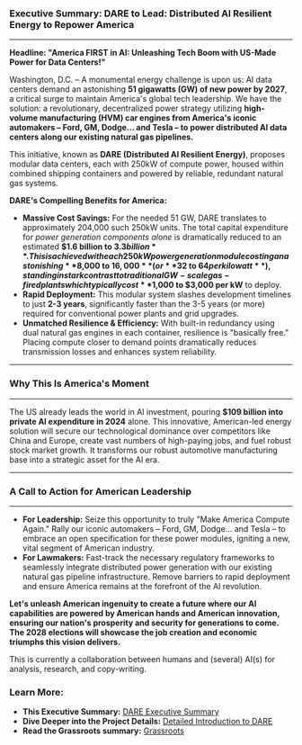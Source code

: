 ### Executive Summary: DARE to Lead: Distributed AI Resilient Energy to Repower America
---
**Headline: "America FIRST in AI: Unleashing Tech Boom with US-Made Power for Data Centers!"**

Washington, D.C. – A monumental energy challenge is upon us: AI data centers demand an astonishing **51 gigawatts (GW) of new power by 2027**, a critical surge to maintain America's global tech leadership. We have the solution: a revolutionary, decentralized power strategy utilizing **high-volume manufacturing (HVM) car engines from America's iconic automakers – Ford, GM, Dodge... and Tesla – to power distributed AI data centers along our existing natural gas pipelines.**

This initiative, known as **DARE (Distributed AI Resilient Energy)**, proposes modular data centers, each with 250kW of compute power, housed within combined shipping containers and powered by reliable, redundant natural gas systems.

**DARE's Compelling Benefits for America:**

* **Massive Cost Savings:** For the needed 51 GW, DARE translates to approximately 204,000 such 250kW units. The total capital expenditure for *power generation components alone* is dramatically reduced to an estimated **$1.6 billion to $3.3 billion**. This is achieved with each 250kW power generation module costing an astonishing **$8,000 to $16,000** (or **$32 to $64 per kilowatt**), standing in stark contrast to traditional GW-scale gas-fired plants which typically cost **$1,000 to $3,000 per kW** to deploy.
* **Rapid Deployment:** This modular system slashes development timelines to just **2-3 years**, significantly faster than the 3-5 years (or more) required for conventional power plants and grid upgrades.
* **Unmatched Resilience & Efficiency:** With built-in redundancy using dual natural gas engines in each container, resilience is "basically free." Placing compute closer to demand points dramatically reduces transmission losses and enhances system reliability.

---
### Why This Is America's Moment
---
The US already leads the world in AI investment, pouring **$109 billion into private AI expenditure in 2024** alone. This innovative, American-led energy solution will secure our technological dominance over competitors like China and Europe, create vast numbers of high-paying jobs, and fuel robust stock market growth. It transforms our robust automotive manufacturing base into a strategic asset for the AI era.

---
### A Call to Action for American Leadership
---
* **For Leadership:** Seize this opportunity to truly "Make America Compute Again." Rally our iconic automakers – Ford, GM, Dodge... and Tesla – to embrace an open specification for these power modules, igniting a new, vital segment of American industry.
* **For Lawmakers:** Fast-track the necessary regulatory frameworks to seamlessly integrate distributed power generation with our existing natural gas pipeline infrastructure. Remove barriers to rapid deployment and ensure America remains at the forefront of the AI revolution.

**Let's unleash American ingenuity to create a future where our AI capabilities are powered by American hands and American innovation, ensuring our nation's prosperity and security for generations to come. The 2028 elections will showcase the job creation and economic triumphs this vision delivers.**

This is currently a collaboration between humans and (several) AI(s) for analysis, research, and copy-writing.

### Learn More:

* **This Executive Summary:** [DARE Executive Summary](ExecSummary.md)
* **Dive Deeper into the Project Details:** [Detailed Introduction to DARE](DARE_Intro.md)
* **Read the Grassroots summary:** [Grassroots](README.md)
